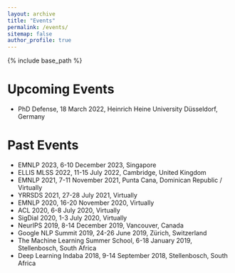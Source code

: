 ```yaml
---
layout: archive
title: "Events"
permalink: /events/
sitemap: false
author_profile: true
---
```


{% include base_path %}

Upcoming Events
======

* PhD Defense, 18 March 2022, Heinrich Heine University Düsseldorf, Germany

Past Events
======

* EMNLP 2023, 6-10 December 2023, Singapore
* ELLIS MLSS 2022, 11-15 July 2022, Cambridge, United Kingdom
* EMNLP 2021, 7-11 November 2021, Punta Cana, Dominican Republic / Virtually
* YRRSDS 2021, 27-28 July 2021, Virtually
* EMNLP 2020, 16-20 November 2020, Virtually
* ACL 2020, 6-8 July 2020, Virtually
* SigDial 2020, 1-3 July 2020, Virtually
* NeurIPS 2019, 8-14 December 2019, Vancouver, Canada
* Google NLP Summit 2019, 24-26 June 2019, Zürich, Switzerland
* The Machine Learning Summer School, 6-18 January 2019, Stellenbosch, South Africa
* Deep Learning Indaba 2018, 9-14 September 2018, Stellenbosch, South Africa
